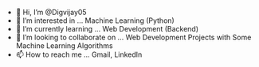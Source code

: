 - 👋 Hi, I’m @Digvijay05
- 👀 I’m interested in ... Machine Learning (Python)
- 🌱 I’m currently learning ... Web Development (Backend)
- 💞️ I’m looking to collaborate on ... Web Development Projects with Some Machine Learning Algorithms
- 📫 How to reach me ... Gmail, LinkedIn

<!---
Digvijay05/Digvijay05 is a ✨ special ✨ repository because its `README.md` (this file) appears on your GitHub profile.
You can click the Preview link to take a look at your changes.
--->

